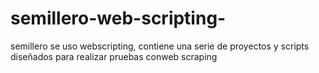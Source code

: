 # semillero-web-scripting-
semillero se uso webscripting, contiene una serie de proyectos y scripts diseñados para realizar pruebas conweb scraping
